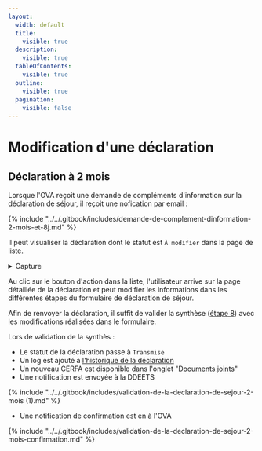 ```yaml
---
layout:
  width: default
  title:
    visible: true
  description:
    visible: true
  tableOfContents:
    visible: true
  outline:
    visible: true
  pagination:
    visible: false
---
```


# Modification d'une déclaration

## Déclaration à 2 mois

Lorsque l'OVA reçoit une demande de compléments d'information sur la déclaration de séjour, il reçoit une nofication par email :&#x20;

{% include "../../.gitbook/includes/demande-de-complement-dinformation-2-mois-et-8j.md" %}

Il peut visualiser la déclaration dont le statut est `À modifier` dans la page de liste.&#x20;

<details>

<summary>Capture</summary>

<figure><img src="../../.gitbook/assets/Capture d’écran 2025-07-05 à 20.43.12.png" alt=""><figcaption><p>Une déclaration avec le statut "À modifier"</p></figcaption></figure>

</details>

Au clic sur le bouton d'action dans la liste, l'utilisateur arrive sur la page détaillée de la déclaration et peut modifier les informations dans les différentes étapes du formulaire de déclaration de séjour.&#x20;

Afin de renvoyer la déclaration, il suffit de valider la synthèse ([étape 8](declaration-a-2-mois/etape-8-synthese.md)) avec les modifications réalisées dans le formulaire.&#x20;

Lors de validation de la synthès :&#x20;

* Le statut de la déclaration passe à `Transmise` &#x20;
* Un log est ajouté à [l'historique de la déclaration](page-detaillee-declaration.md#id-3.-historique-de-la-declaration)
* Un nouveau CERFA est disponible dans l'onglet "[Documents joints](page-detaillee-declaration.md#id-2.-documents-joints)"
* Une notification est envoyée à la DDEETS

{% include "../../.gitbook/includes/validation-de-la-declaration-de-sejour-2-mois (1).md" %}

* Une notification de confirmation est en à l'OVA&#x20;

{% include "../../.gitbook/includes/validation-de-la-declaration-de-sejour-2-mois-confirmation.md" %}

